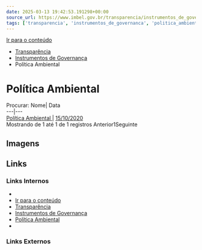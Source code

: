 ```yaml
---
date: 2025-03-13 19:42:53.191298+00:00
source_url: https://www.imbel.gov.br/transparencia/instrumentos_de_governanca/politica_ambiental
tags: ['transparencia', 'instrumentos_de_governanca', 'politica_ambiental']
---
```


[](https://www.imbel.gov.br/transparencia/instrumentos_de_governanca/politica_ambiental)
[Ir para o conteúdo](https://www.imbel.gov.br/transparencia/instrumentos_de_governanca/politica_ambiental#conteudo)
  * [ Transparência](https://www.imbel.gov.br/transparencia)
  * [ Instrumentos de Governança](https://www.imbel.gov.br/transparencia/instrumentos_de_governanca)
  * Política Ambiental


# Política Ambiental
Procurar:
Nome| Data  
---|---  
[ Política Ambiental ](https://www.imbel.gov.br/storage/transparencia/1684843301.pdf) | [15/10/2020](https://www.imbel.gov.br/storage/transparencia/1684843301.pdf)  
Mostrando de 1 até 1 de 1 registros
Anterior1Seguinte
[ ](https://www.imbel.gov.br/transparencia/instrumentos_de_governanca/politica_ambiental#home)


## Imagens



## Links

### Links Internos

- [](https://www.imbel.gov.br/transparencia/instrumentos_de_governanca/politica_ambiental)
- [Ir para o conteúdo](https://www.imbel.gov.br/transparencia/instrumentos_de_governanca/politica_ambiental#conteudo)
- [Transparência](https://www.imbel.gov.br/transparencia)
- [Instrumentos de Governança](https://www.imbel.gov.br/transparencia/instrumentos_de_governanca)
- [Política Ambiental](https://www.imbel.gov.br/storage/transparencia/1684843301.pdf)
- [](https://www.imbel.gov.br/transparencia/instrumentos_de_governanca/politica_ambiental#home)

### Links Externos


